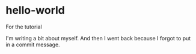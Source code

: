 # hello-world
For the tutorial

I'm writing a bit about myself.  And then I went back because I forgot to put in a commit message.

